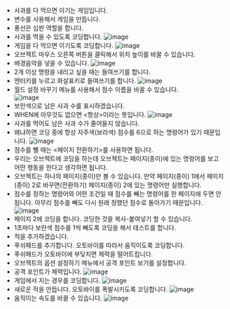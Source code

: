 * 사과를 다 먹으면 이기는 게임입니다.
* 변수를 사용해서 게임을 만듭니다.
* 풍선은 심판 역할을 합니다.
* 사과를 먹을 수 있도록 코딩합니다.
![image](https://github.com/itple-sw/kodu/assets/76088532/cd022212-4ad1-454f-9a95-957a171e3d11)
* 게임을 다 먹으면 이기도록 코딩합니다.
![image](https://github.com/itple-sw/kodu/assets/76088532/493ea360-b86d-49a5-80d6-366ff51cb748)
* 오브젝트 마우스 오른쪽 버튼을 클릭해서 위치 높이를 바꿀 수 있습니다.
* 배경음악을 넣을 수 있습니다.
![image](https://github.com/itple-sw/kodu/assets/76088532/de9b8e72-8f69-4eb9-8392-1174903e39c4)
* 2개 이상 명령을 내리고 싶을 때는 들여쓰기를 합니다.
* 엔터키를 누르고 화살표키로 들여쓰기를 합니다.
![image](https://github.com/itple-sw/kodu/assets/76088532/4a6864d8-0936-423a-8b62-14e77c1501a9)
* 월드 설정 바꾸기 메뉴를 사용해서 점수 이름을 바꿀 수 있습니다.  
![image](https://github.com/itple-sw/kodu/assets/76088532/54766dd7-dd01-42f7-aa81-006a3821ef22)
* 보란색으로 남은 사과 수를 표시하겠습니다.
* WHEN에 아무것도 없으면 <항상>이라는 뜻입니다.
![image](https://github.com/itple-sw/kodu/assets/76088532/50f506c1-01b6-42ac-9c71-c6f07098d0f1)
* 사과를 먹어도 남은 사과 수가 줄어들지 않습니다.
* 왜냐하면 코딩 중에 항상 자주색(보라색) 점수를 6으로 하는 명령어가 있기 때문입니다.
![image](https://github.com/itple-sw/kodu/assets/76088532/7b8d7314-b49e-47c3-85fa-6e929236b04f)
* 점수를 뺄 때는 <페이지 전환하기>를 사용하면 됩니다.
* 우리는 오브젝트에 코딩을 하는데 오브젝트는 페이지(종이)에 있는 명령어를 보고 어떤 행동을 한다고 생각하면 됩니다.
* 오브젝트는 하나의 페이지(종이)만 볼 수 있습니다. 만약 페이지(종이) 1에서 페이지(종이) 2로 바꾸면(전환하기) 페이지(종이) 2에 있는 명령어만 실행합니다.
* 점수를 정하는 명령어와 어떤 조건일 때 점수를 빼는 명령어를 한 페이지에 두면 안 됩니다. 아무리 점수를 빼도 다시 원래 정했던 점수로 돌아가기 때문입니다.
![image](https://github.com/itple-sw/kodu/assets/76088532/a89104eb-9abb-4bdc-bbd4-b5b72a8dd1b0)
* 페이지 2에 코딩을 합니다. 코딩한 것을 복사-붙여넣기 할 수 있습니다.
* 1초마다 보란색 점수를 1씩 빼도록 코딩을 해서 테스트를 합니다.
* 적을 추가하겠습니다.
* 푸쉬패드를 추가합니다. 오토바이를 따라서 움직이도록 코딩합니다.
* 푸쉬패드가 오토바이에 부딪치면 체력을 떨어트립니다.
* 오브젝트의 옵션 설정하기 메뉴에서 공격 포인트 보기를 설정합니다.
* 공격 포인트가 체력입니다.
![image](https://github.com/itple-sw/kodu/assets/76088532/731b2c9a-82a0-45d8-8f6d-0e5ca8bca4fd)
* 게임에서 지는 경우를 코딩합니다.
![image](https://github.com/itple-sw/kodu/assets/76088532/93dd4b99-b5d3-4bba-8bd3-34e09b083d1c)
* 새로운 적을 만듭니다. 오토바이를 폭발시키도록 코딩합니다.
![image](https://github.com/itple-sw/kodu/assets/76088532/889825d0-db1c-4246-9536-e2b2564cc520)
* 움직이는 속도를 바꿀 수 있습니다.
![image](https://github.com/itple-sw/kodu/assets/76088532/e39dee7e-c647-4cf4-a8b6-fb0ed4376579)

 

 

 









